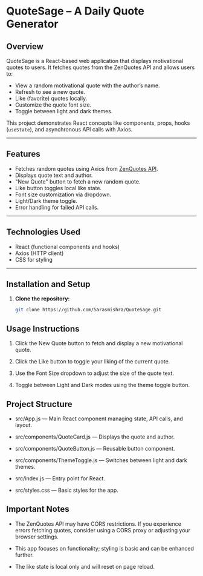 # QuoteSage – A Daily Quote Generator

## Overview
QuoteSage is a React-based web application that displays motivational quotes to users. It fetches quotes from the ZenQuotes API and allows users to:

- View a random motivational quote with the author’s name.
- Refresh to see a new quote.
- Like (favorite) quotes locally.
- Customize the quote font size.
- Toggle between light and dark themes.

This project demonstrates React concepts like components, props, hooks (`useState`), and asynchronous API calls with Axios.

---

## Features
- Fetches random quotes using Axios from [ZenQuotes API](https://zenquotes.io/api/random).
- Displays quote text and author.
- "New Quote" button to fetch a new random quote.
- Like button toggles local like state.
- Font size customization via dropdown.
- Light/Dark theme toggle.
- Error handling for failed API calls.

---

## Technologies Used
- React (functional components and hooks)
- Axios (HTTP client)
- CSS for styling

---

## Installation and Setup

1. **Clone the repository:**
   ```bash
   git clone https://github.com/Sarasmishra/QuoteSage.git

## Usage Instructions
1. Click the New Quote button to fetch and display a new motivational quote.

2. Click the Like button to toggle your liking of the current quote.

3. Use the Font Size dropdown to adjust the size of the quote text.

4. Toggle between Light and Dark modes using the theme toggle button.

## Project Structure
- src/App.js — Main React component managing state, API calls, and layout.

- src/components/QuoteCard.js — Displays the quote and author.

- src/components/QuoteButton.js — Reusable button component.

- src/components/ThemeToggle.js — Switches between light and dark themes.

- src/index.js — Entry point for React.

- src/styles.css — Basic styles for the app.

## Important Notes
- The ZenQuotes API may have CORS restrictions. If you experience errors fetching quotes, consider using a CORS proxy or adjusting your browser settings.

- This app focuses on functionality; styling is basic and can be enhanced further.

- The like state is local only and will reset on page reload.

